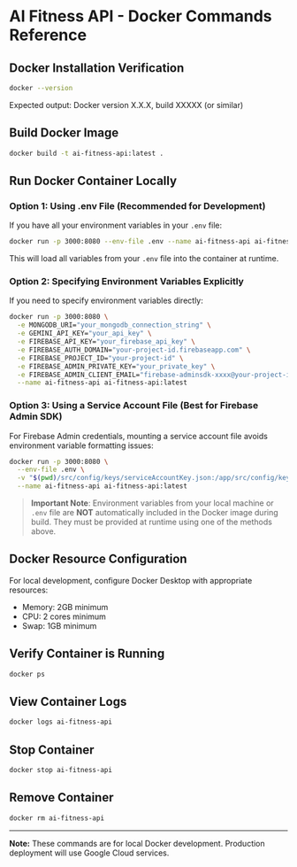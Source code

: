 # AI Fitness API - Docker Commands Reference

## Docker Installation Verification

```bash
docker --version
```

Expected output: Docker version X.X.X, build XXXXX (or similar)

## Build Docker Image

```bash
docker build -t ai-fitness-api:latest .
```

## Run Docker Container Locally

### Option 1: Using .env File (Recommended for Development)

If you have all your environment variables in your `.env` file:

```bash
docker run -p 3000:8080 --env-file .env --name ai-fitness-api ai-fitness-api:latest
```

This will load all variables from your `.env` file into the container at runtime.

### Option 2: Specifying Environment Variables Explicitly

If you need to specify environment variables directly:

```bash
docker run -p 3000:8080 \
  -e MONGODB_URI="your_mongodb_connection_string" \
  -e GEMINI_API_KEY="your_api_key" \
  -e FIREBASE_API_KEY="your_firebase_api_key" \
  -e FIREBASE_AUTH_DOMAIN="your-project-id.firebaseapp.com" \
  -e FIREBASE_PROJECT_ID="your-project-id" \
  -e FIREBASE_ADMIN_PRIVATE_KEY="your_private_key" \
  -e FIREBASE_ADMIN_CLIENT_EMAIL="firebase-adminsdk-xxxx@your-project-id.iam.gserviceaccount.com" \
  --name ai-fitness-api ai-fitness-api:latest
```

### Option 3: Using a Service Account File (Best for Firebase Admin SDK)

For Firebase Admin credentials, mounting a service account file avoids environment variable formatting issues:

```bash
docker run -p 3000:8080 \
  --env-file .env \
  -v "$(pwd)/src/config/keys/serviceAccountKey.json:/app/src/config/keys/serviceAccountKey.json" \
  --name ai-fitness-api ai-fitness-api:latest
```

> **Important Note**: Environment variables from your local machine or `.env` file are **NOT** automatically included in the Docker image during build. They must be provided at runtime using one of the methods above.

## Docker Resource Configuration

For local development, configure Docker Desktop with appropriate resources:

- Memory: 2GB minimum
- CPU: 2 cores minimum
- Swap: 1GB minimum

## Verify Container is Running

```bash
docker ps
```

## View Container Logs

```bash
docker logs ai-fitness-api
```

## Stop Container

```bash
docker stop ai-fitness-api
```

## Remove Container

```bash
docker rm ai-fitness-api
```

---

**Note:** These commands are for local Docker development. Production deployment will use Google Cloud services.
